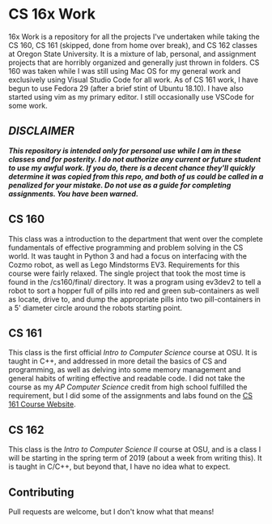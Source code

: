 # CS 16x Work
16x Work is a repository for all the projects I've undertaken while taking the CS 160, CS 161 (skipped, done from home over break), and CS 162 classes at Oregon State University. It is a mixture of lab, personal, and assignment projects that are horribly organized and generally just thrown in folders. CS 160 was taken while I was still using Mac OS for my general work and exclusively using Visual Studio Code for all work. As of CS 161 work, I have begun to use Fedora 29 (after a brief stint of Ubuntu 18.10). I have also started using vim as my primary editor. I still occasionally use VSCode for some work.


## *DISCLAIMER* 
***This repository is intended only for personal use while I am in these classes and for posterity. I do not authorize any current or future student to use my awful work. If you do, there is a decent chance they'll quickly determine it was copied from this repo, and both of us could be called in a penalized for your mistake. Do not use as a guide for completing assignments. You have been warned.***


## CS 160
This class was a introduction to the department that went over the complete fundamentals of effective programming and problem solving in the CS world. It was taught in Python 3 and had a focus on interfacing with the Cozmo robot, as well as Lego Mindstorms EV3. Requirements for this course were fairly relaxed. The single project that took the most time is found in the /cs160/final/ directory. It was a program using ev3dev2 to tell a robot to sort a hopper full of pills into red and green sub-containers as well as locate, drive to, and dump the appropriate pills into two pill-containers in a 5' diameter circle around the robots starting point.


## CS 161
This class is the first official *Intro to Computer Science* course at OSU. It is taught in C++, and addressed in more detail the basics of CS and programming, as well as delving into some memory management and general habits of writing effective and readable code. I did not take the course as my *AP Computer Science* credit from high school fulfilled the requirement, but I did some of the assignments and labs found on the [CS 161 Course Website](http://classes.engr.oregonstate.edu/eecs/winter2018/cs161-001/l).


## CS 162
This class is the *Intro to Computer Science II* course at OSU, and is a class I will be starting in the spring term of 2019 (about a week from writing this). It is taught in C/C++, but beyond that, I have no idea what to expect.


## Contributing
Pull requests are welcome, but I don't know what that means!
